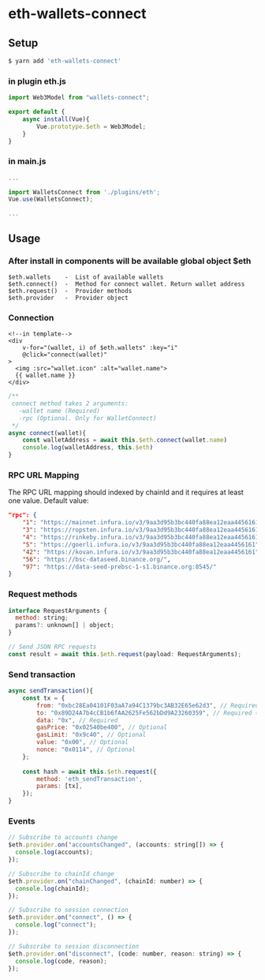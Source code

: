# eth-wallets-connect

## Setup
```bash
$ yarn add 'eth-wallets-connect'
```

### in plugin eth.js

```javascript
import Web3Model from "wallets-connect";

export default {
    async install(Vue){
        Vue.prototype.$eth = Web3Model;
    }
}
```

### in main.js
```javascript
...

import WalletsConnect from './plugins/eth';
Vue.use(WalletsConnect);

...

```

## Usage

### After install in components will be available global object $eth

```
$eth.wallets    -  List of available wallets
$eth.connect()  -  Method for connect wallet. Return wallet address
$eth.request()  -  Provider methods
$eth.provider   -  Provider object
```

### Connection
```vue
<!--in template-->
<div
    v-for="(wallet, i) of $eth.wallets" :key="i"
    @click="connect(wallet)"
>
  <img :src="wallet.icon" :alt="wallet.name">
  {{ wallet.name }}
</div>
```

```js
/**
 connect method takes 2 arguments:
   -wallet name (Required)
   -rpc (Optional. Only for WalletConnect)
 */
async connect(wallet){
    const walletAddress = await this.$eth.connect(wallet.name)
    console.log(walletAddress, this.$eth)
}
```

### RPC URL Mapping
The RPC URL mapping should indexed by chainId and it requires at least one value.
Default value:
```json
"rpc": {
    "1": "https://mainnet.infura.io/v3/9aa3d95b3bc440fa88ea12eaa4456161",
    "3": "https://ropsten.infura.io/v3/9aa3d95b3bc440fa88ea12eaa4456161",
    "4": "https://rinkeby.infura.io/v3/9aa3d95b3bc440fa88ea12eaa4456161",
    "5": "https://goerli.infura.io/v3/9aa3d95b3bc440fa88ea12eaa4456161",
    "42": "https://kovan.infura.io/v3/9aa3d95b3bc440fa88ea12eaa4456161",
    "56": "https://bsc-dataseed.binance.org/",
    "97": "https://data-seed-prebsc-1-s1.binance.org:8545/"
}
```

### Request methods
```js
interface RequestArguments {
  method: string;
  params?: unknown[] | object;
}

// Send JSON RPC requests
const result = await this.$eth.request(payload: RequestArguments);
```


### Send transaction

```js
async sendTransaction(){
    const tx = {
        from: "0xbc28Ea04101F03aA7a94C1379bc3AB32E65e62d3", // Required
        to: "0x89D24A7b4cCB1b6fAA2625Fe562bDd9A23260359", // Required (for non contract deployments)
        data: "0x", // Required
        gasPrice: "0x02540be400", // Optional
        gasLimit: "0x9c40", // Optional
        value: "0x00", // Optional
        nonce: "0x0114", // Optional
    };
    
    const hash = await this.$eth.request({
        method: 'eth_sendTransaction',
        params: [tx],
    });
}
```

### Events 
```js
// Subscribe to accounts change
$eth.provider.on("accountsChanged", (accounts: string[]) => {
  console.log(accounts);
});

// Subscribe to chainId change
$eth.provider.on("chainChanged", (chainId: number) => {
  console.log(chainId);
});

// Subscribe to session connection
$eth.provider.on("connect", () => {
  console.log("connect");
});

// Subscribe to session disconnection
$eth.provider.on("disconnect", (code: number, reason: string) => {
  console.log(code, reason);
});
```
